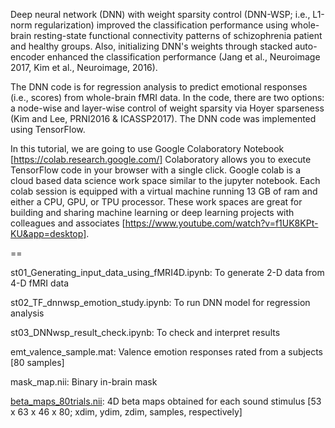 
Deep neural network (DNN) with weight sparsity control (DNN-WSP; i.e., L1-norm regularization) improved 
the classification performance using whole-brain resting-state functional connectivity patterns of 
schizophrenia patient and healthy groups. Also, initializing DNN's weights through stacked auto-encoder enhanced 
the classification performance (Jang et al., Neuroimage 2017, Kim et al., Neuroimage, 2016). 

The DNN code is for regression analysis to predict emotional responses (i.e., scores) from whole-brain fMRI data. In the code, there are two options: a node-wise and layer-wise control of weight sparsity via Hoyer sparseness (Kim and Lee, PRNI2016 & ICASSP2017). The DNN code was implemented using TensorFlow. 

In this tutorial, we are going to use Google Colaboratory Notebook [https://colab.research.google.com/] Colaboratory allows you to execute TensorFlow code in your browser with a single click. Google colab is a cloud based data science work space similar to the jupyter notebook. Each colab session is equipped with a virtual machine running 13 GB of ram and either a CPU, GPU, or TPU processor. These work spaces are great for building and sharing machine learning or deep learning projects with colleagues and associates [https://www.youtube.com/watch?v=f1UK8KPt-KU&app=desktop].

==

st01_Generating_input_data_using_fMRI4D.ipynb: To generate 2-D data from 4-D fMRI data

st02_TF_dnnwsp_emotion_study.ipynb: To run DNN model for regression analysis

st03_DNNwsp_result_check.ipynb: To check and interpret results  

emt_valence_sample.mat: Valence emotion responses rated from a subjects [80 samples]

mask_map.nii: Binary in-brain mask 

[beta_maps_80trials.nii](http://bspl.korea.ac.kr/beta_maps_80trials.nii): 4D beta maps obtained for each sound stimulus [53 x 63 x 46 x 80; xdim, ydim, zdim, samples, respectively]
